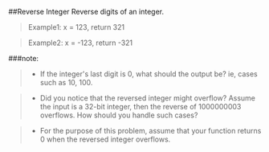 ##Reverse Integer
Reverse digits of an integer.

>Example1: x = 123, return 321

>Example2: x = -123, return -321

###note:

> - If the integer's last digit is 0, what should the output be? ie, cases such as 10, 100.

> - Did you notice that the reversed integer might overflow? Assume the input is a 32-bit integer, then the reverse of 1000000003 overflows. How should you handle such cases?

> - For the purpose of this problem, assume that your function returns 0 when the reversed integer overflows.
